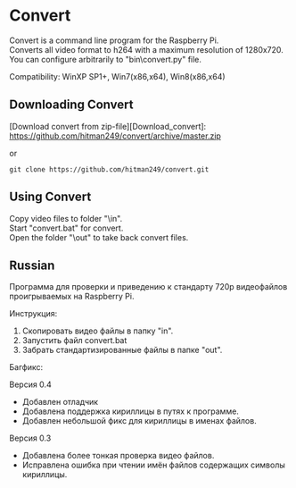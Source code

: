 ﻿Convert
=========

Convert is a command line program for the Raspberry Pi.   
Converts all video format to h264 with a maximum resolution of 1280x720.   
You can configure arbitrarily to "bin\convert.py" file.  
  
Compatibility: WinXP SP1+, Win7(x86,x64), Win8(x86,x64)  


Downloading Convert
---------------------

[Download convert from zip-file][Download_convert]: https://github.com/hitman249/convert/archive/master.zip   
  
or  
	
    git clone https://github.com/hitman249/convert.git


Using Convert
---------------

Copy video files to folder "\in\".  
Start "convert.bat" for convert.  
Open the folder "\out\" to take back convert files.  




Russian
---------

Программа для проверки и приведению к стандарту 720p видеофайлов проигрываемых на Raspberry Pi.


Инструкция:  
1) Скопировать видео файлы в папку "in".  
2) Запустить файл convert.bat  
3) Забрать стандартизированные файлы в папке "out".  



Багфикс:  

Версия 0.4
+ Добавлен отладчик
+ Добавлена поддержка кириллицы в путях к программе.
+ Добавлен небольшой фикс для кириллицы в именах файлов.

Версия 0.3
+ Добавлена более тонкая проверка видео файлов.
+ Исправлена ошибка при чтении имён файлов содержащих символы кириллицы.
